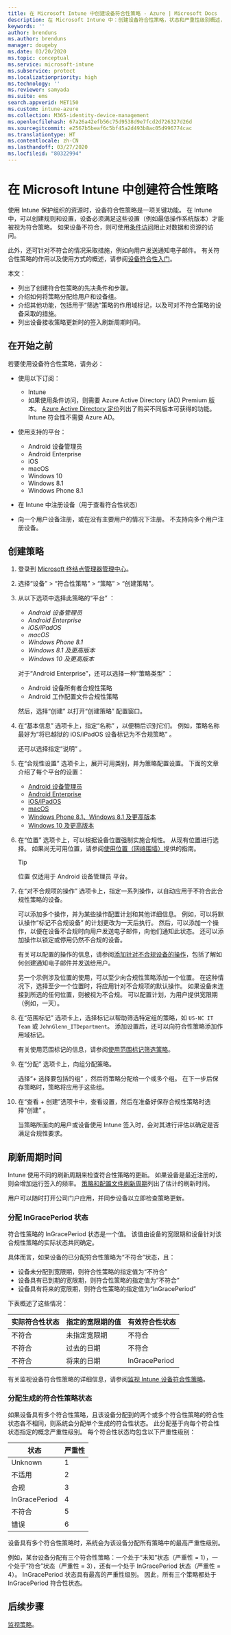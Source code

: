 ```yaml
---
title: 在 Microsoft Intune 中创建设备符合性策略 - Azure | Microsoft Docs
description: 在 Microsoft Intune 中：创建设备符合性策略，状态和严重性级别概述，使用 InGracePeriod 状态，使用条件访问，处理不具有分配策略的设备，以及 Azure 门户和经典门户中的符合性的差别
keywords: ''
author: brenduns
ms.author: brenduns
manager: dougeby
ms.date: 03/20/2020
ms.topic: conceptual
ms.service: microsoft-intune
ms.subservice: protect
ms.localizationpriority: high
ms.technology: ''
ms.reviewer: samyada
ms.suite: ems
search.appverid: MET150
ms.custom: intune-azure
ms.collection: M365-identity-device-management
ms.openlocfilehash: 67a26a42efb56c75d9538d9e7fcd2d726327d26d
ms.sourcegitcommit: e2567b5beaf6c5bf45a2d493b8ac05d996774cac
ms.translationtype: HT
ms.contentlocale: zh-CN
ms.lasthandoff: 03/27/2020
ms.locfileid: "80322994"
---
```

# <a name="create-a-compliance-policy-in-microsoft-intune"></a>在 Microsoft Intune 中创建符合性策略

使用 Intune 保护组织的资源时，设备符合性策略是一项关键功能。 在 Intune 中，可以创建规则和设置，设备必须满足这些设置（例如最低操作系统版本）才能被视为符合策略。 如果设备不符合，则可使用[条件访问](conditional-access.md)阻止对数据和资源的访问。

此外，还可针对不符合的情况采取措施，例如向用户发送通知电子邮件。 有关符合性策略的作用以及使用方式的概述，请参阅[设备符合性入门](device-compliance-get-started.md)。

本文：

- 列出了创建符合性策略的先决条件和步骤。
- 介绍如何将策略分配给用户和设备组。
- 介绍其他功能，包括用于“筛选”策略的作用域标记，以及可对不符合策略的设备采取的措施。
- 列出设备接收策略更新时的签入刷新周期时间。

## <a name="before-you-begin"></a>在开始之前

若要使用设备符合性策略，请务必：

- 使用以下订阅：

  - Intune
  - 如果使用条件访问，则需要 Azure Active Directory (AD) Premium 版本。 [Azure Active Directory 定价](https://azure.microsoft.com/pricing/details/active-directory/)列出了购买不同版本可获得的功能。 Intune 符合性不需要 Azure AD。

- 使用支持的平台：

  - Android 设备管理员
  - Android Enterprise
  - iOS
  - macOS
  - Windows 10
  - Windows 8.1
  - Windows Phone 8.1

- 在 Intune 中注册设备（用于查看符合性状态）

- 向一个用户设备注册，或在没有主要用户的情况下注册。 不支持向多个用户注册设备。

## <a name="create-the-policy"></a>创建策略

1. 登录到 [Microsoft 终结点管理器管理中心](https://go.microsoft.com/fwlink/?linkid=2109431)。

2. 选择“设备”   > “符合性策略”   > “策略”   >   “创建策略”。

3. 从以下选项中选择此策略的“平台”  ：
   - *Android 设备管理员*
   - *Android Enterprise*
   - *iOS/iPadOS*
   - *macOS*
   - *Windows Phone 8.1*
   - *Windows 8.1 及更高版本*
   - *Windows 10 及更高版本*

    对于“Android Enterprise”，还可以选择一种“策略类型”   ：
     - Android 设备所有者合规性策略 
     - Android 工作配置文件合规性策略 

    然后，选择“创建”  以打开“创建策略”  配置窗口。

4. 在“基本信息”  选项卡上，指定“名称”  ，以便稍后识别它们。 例如，策略名称最好为“将已越狱的 iOS/iPadOS 设备标记为不合规策略”  。

   还可以选择指定“说明”  。
  
5. 在“合规性设置”  选项卡上，展开可用类别，并为策略配置设置。  下面的文章介绍了每个平台的设置：
   - [Android 设备管理员](compliance-policy-create-android.md)
   - [Android Enterprise](compliance-policy-create-android-for-work.md)
   - [iOS/iPadOS](compliance-policy-create-ios.md)
   - [macOS](compliance-policy-create-mac-os.md)
   - [Windows Phone 8.1、Windows 8.1 及更高版本](compliance-policy-create-windows-8-1.md)
   - [Windows 10 及更高版本](compliance-policy-create-windows.md)  

6. 在“位置”  选项卡上，可以根据设备位置强制实施合规性。 从现有位置进行选择。 如果尚无可用位置，请参阅[使用位置（网络围墙）](use-network-locations.md)提供的指南。
   > [!TIP]
   > 位置  仅适用于 Android 设备管理员  平台。

7. 在“对不合规项的操作”  选项卡上，指定一系列操作，以自动应用于不符合此合规性策略的设备。

   可以添加多个操作，并为某些操作配置计划和其他详细信息。 例如，可以将默认操作“标记不合规设备”  的计划更改为一天后执行。 然后，可以添加一个操作，以便在设备不合规时向用户发送电子邮件，向他们通知此状态。 还可以添加操作以锁定或停用仍然不合规的设备。

   有关可以配置的操作的信息，请参阅[添加针对不合规设备的操作](actions-for-noncompliance.md)，包括了解如何创建通知电子邮件并发送给用户。

   另一个示例涉及位置的使用，可以至少向合规性策略添加一个位置。 在这种情况下，选择至少一个位置时，将应用针对不合规项的默认操作。 如果设备未连接到所选的任何位置，则被视为不合规。 可以配置计划，为用户提供宽限期（例如，一天）。

8. 在“范围标记”  选项卡上，选择标记以帮助筛选特定组的策略，如 `US-NC IT Team` 或 `JohnGlenn_ITDepartment`。 添加设置后，还可以向符合性策略添加作用域标记。 

   有关使用范围标记的信息，请参阅[使用范围标记筛选策略](../fundamentals/scope-tags.md)。

9. 在“分配”  选项卡上，向组分配策略。  

   选择“+ 选择要包括的组”  ，然后将策略分配给一个或多个组。 在下一步后保存策略时，策略将应用于这些组。 

10. 在“查看 + 创建”选项卡中，查看设置，然后在准备好保存合规性策略时选择“创建”   。  

    当策略所面向的用户或设备使用 Intune 签入时，会对其进行评估以确定是否满足合规性要求。

<!-- Evaluate option  - pending details as to its fate with this new Full Screen UI udpate  

### Evaluate how many users are targeted

When you assign the policy, you can also **Evaluate** how many users are affected. This feature calculates users; it doesn't calculate devices.

1. In Intune, select **Devices** > **Compliance policies** > **Policies**.

2. Select a *policy* > **Assignments** > **Evaluate**. A message shows you how many users are targeted by this policy.

If the **Evaluate** button is grayed out, make sure the policy is assigned to one or more groups.
-->

## <a name="refresh-cycle-times"></a>刷新周期时间

Intune 使用不同的刷新周期来检查符合性策略的更新。 如果设备是最近注册的，则会增加运行签入的频率。 [策略和配置文件刷新周期](../configuration/device-profile-troubleshoot.md#how-long-does-it-take-for-devices-to-get-a-policy-profile-or-app-after-they-are-assigned)列出了估计的刷新时间。

用户可以随时打开公司门户应用，并同步设备以立即检查策略更新。

### <a name="assign-an-ingraceperiod-status"></a>分配 InGracePeriod 状态

符合性策略的 InGracePeriod 状态是一个值。 该值由设备的宽限期和设备针对该合规性策略的实际状态共同确定。

具体而言，如果设备的已分配符合性策略为“不符合”状态，且：

- 设备未分配到宽限期，则符合性策略的指定值为“不符合”
- 设备具有已到期的宽限期，则符合性策略的指定值为“不符合”
- 设备具有将来的宽限期，则符合性策略的指定值为“InGracePeriod”

下表概述了这些情况：

|实际符合性状态|指定的宽限期的值|有效符合性状态|
|---------|---------|---------|
|不符合 |未指定宽限期 |不符合 |
|不符合 |过去的日期|不符合|
|不符合 |将来的日期|InGracePeriod|

有关监视设备符合性策略的详细信息，请参阅[监视 Intune 设备符合性策略](compliance-policy-monitor.md)。

### <a name="assign-a-resulting-compliance-policy-status"></a>分配生成的符合性策略状态

如果设备具有多个符合性策略，且该设备分配到的两个或多个符合性策略的符合性状态各不相同，则系统会分配单个生成的符合性状态。 此分配基于向每个符合性状态指定的概念严重性级别。 每个符合性状态均包含以下严重性级别：

|状态  |严重性  |
|---------|---------|
|Unknown     |1|
|不适用     |2|
|合规|3|
|InGracePeriod|4|
|不符合|5|
|错误|6|

设备具有多个符合性策略时，系统会为该设备分配所有策略中的最高严重性级别。

例如，某台设备分配有三个符合性策略：一个处于“未知”状态（严重性 = 1），一个处于“符合”状态（严重性 = 3），还有一个处于 InGracePeriod 状态（严重性 = 4）。 InGracePeriod 状态具有最高的严重性级别。 因此，所有三个策略都处于 InGracePeriod 符合性状态。

## <a name="next-steps"></a>后续步骤

[监视策略](compliance-policy-monitor.md)。
